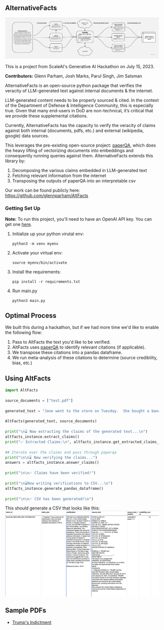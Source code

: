 ## AlternativeFacts

![altfacts](./alternativefacts_system_design.jpg)

This is a project from ScaleAI's Generative AI Hackathon on July 15, 2023.

**Contributors:** Glenn Parham, Josh Marks, Parul Singh, Jim Salsman

AlternativeFacts is an open-source python package that verifies the veracity of LLM-generated text against internal documents & the internet.

LLM-generated content needs to be properly sourced & cited. In the context of the Department of Defense & Intelligence Community, this is especially true. Given that many end-users in DoD are non-technical, it’s critical that we provide these supplemental citations.

Currently, AlternativeFacts has the capacity to verify the veracity of claims against both internal (documents, pdfs, etc.) and external (wikipedia, google) data sources.

This leverages the pre-existing open-source project: [paperQA](https://github.com/whitead/paper-qa), which does the heavy lifting of vectorizing documents into embeddings and consequently running queries against them. AlternativeFacts extends this library by:

1. Decomposing the various claims embedded in LLM-generated text
2. Fetching relevant information from the internet
3. Transposing the outputs of paperQA into an interpretable csv

Our work can be found publicly here: https://github.com/glennparham/AltFacts

### Getting Set Up

**Note:** To run this project, you'll need to have an OpenAI API key. You can get one [here](https://beta.openai.com/).

1. Initialize up your python virutal env:

   `python3 -m venv myenv`

2. Activate your virtual env:

   `source myenv/bin/activate`

3. Install the requirements:

   `pip install -r requirements.txt`

4. Run main.py

   `python3 main.py`

## Optimal Process

We built this during a hackathon, but if we had more time we'd like to enable the following flow:

1. Pass to AltFacts the text you'd like to be verified.
2. AltFacts uses [paperQA](https://github.com/whitead/paper-qa) to identify relevant citations (if applicable).
3. We transpose these citations into a pandas dataframe.
4. We run meta-analysis of these citations to determine (source credibility, bias, etc.)

## Using AltFacts

```python
import AltFacts

source_documents = ["test.pdf"]

generated_text = "Jane went to the store on Tuesday.  She bought a banana.  She ate it."

AltFacts(generated_text, source_documents)

print("\n⌛ Now extracting the claims of the generated text...\n")
altfacts_instance.extract_claims()
print("✅ Extracted Claims:\n", altfacts_instance.get_extracted_claims_str())

## Iterate over the claims and pass through paperqa
print("\n\n⌛ Now verifying the claims...")
answers = altfacts_instance.answer_claims()

print("\n\n✅ Claims have been verified!")

print("\n⌛Now writing verifications to CSV...\n")
altfacts_instance.generate_pandas_dataframe()

print("\n\n✅ CSV has been generated!\n")
```

This should generate a CSV that looks like this:
![csv](./screenshot.png)

## Sample PDFs

- [Trump's Indictment](https://www.justice.gov/storage/US_v_Trump-Nauta_23-80101.pdf)
